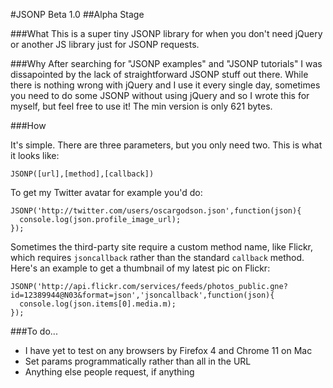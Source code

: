 #JSONP Beta 1.0
##Alpha Stage

###What 
This is a super tiny JSONP library for when you don't need jQuery or another JS library just for JSONP requests.

###Why
After searching for "JSONP examples" and "JSONP tutorials" I was dissapointed by the lack of straightforward JSONP stuff out there. While there is nothing wrong with jQuery and I use it every single day, sometimes you need to do some JSONP without using jQuery and so I wrote this for myself, but feel free to use it! The min version is only 621 bytes.

###How

It's simple. There are three parameters, but you only need two. This is what it looks like:

    JSONP([url],[method],[callback])

To get my Twitter avatar for example you'd do:

    JSONP('http://twitter.com/users/oscargodson.json',function(json){
      console.log(json.profile_image_url);
    });

Sometimes the third-party site require a custom method name, like Flickr, which requires `jsoncallback` rather than the standard `callback` method. Here's an example to get a thumbnail of my latest pic on Flickr:

    JSONP('http://api.flickr.com/services/feeds/photos_public.gne?id=12389944@N03&format=json','jsoncallback',function(json){
      console.log(json.items[0].media.m);
    });

###To do...

* I have yet to test on any browsers by Firefox 4 and Chrome 11 on Mac
* Set params programmatically rather than all in the URL
* Anything else people request, if anything